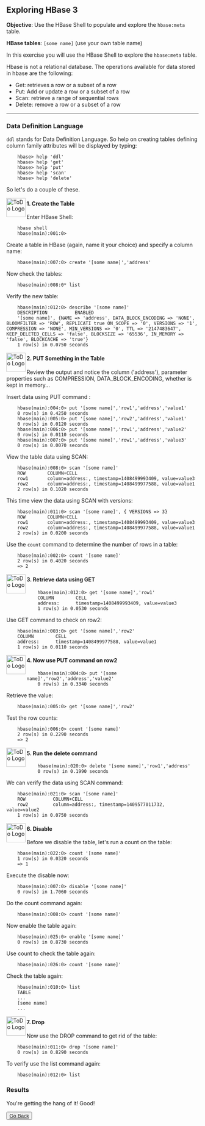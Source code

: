 ## Exploring HBase 3

**Objective**: Use the HBase Shell to populate and explore the `hbase:meta` table.

**HBase tables**:     `[some name]` (use your own table name)

In this exercise you will use the HBase Shell to explore the `hbase:meta` table.

Hbase is not a relational database. The operations available for data stored in hbase are the following:

* Get: retrieves a row or a subset of a row
* Put: Add or update a row or a subset of a row 
* Scan: retrieve a range of sequential rows 
* Delete: remove a row or a subset of a row

----

### Data Definition Language

`ddl` stands for Data Definition Language. So help on creating tables defining column family attributes will 
be displayed by typing:

```console
	hbase> help 'ddl'
	hbase> help 'get' 
	hbase> help 'put' 
	hbase> help 'scan' 
	hbase> help 'delete'
```

So let's do a couple of these.

<img src="https://user-images.githubusercontent.com/558905/40613898-7a6c70d6-624e-11e8-9178-7bde851ac7bd.png" align="left" width="50" height="50" title="ToDo Logo">
<h4>1. Create the Table</h4>

Enter HBase Shell:

```console
	hbase shell
	hbase(main):001:0>
```

Create a table in HBase (again, name it your choice) and specify a column name:

```console
	hbase(main):007:0> create '[some name]','address'
```

Now check the tables:

```console
	hbase(main):008:0* list
```

Verify the new table:

```console
	hbase(main):012:0> describe '[some name]'
	DESCRIPTION          ENABLED
	'[some name]', {NAME => 'address', DATA_BLOCK_ENCODING => 'NONE', BLOOMFILTER => 'ROW', REPLICATI true ON_SCOPE => '0', VERSIONS => '1', COMPRESSION => 'NONE', MIN_VERSIONS => '0', TTL => '2147483647', KEEP_DELETED_CELLS => 'false', BLOCKSIZE => '65536', IN_MEMORY => 'false', BLOCKCACHE => 'true'}
	1 row(s) in 0.0750 seconds
```

<img src="https://user-images.githubusercontent.com/558905/40613898-7a6c70d6-624e-11e8-9178-7bde851ac7bd.png" align="left" width="50" height="50" title="ToDo Logo">
<h4>2. PUT Something in the Table</h4>

Review the output and notice the column ('address'), parameter properties such as COMPRESSION, DATA_BLOCK_ENCODING, 
whether is kept in memory...

Insert data using PUT command :

```console
	hbase(main):004:0> put '[some name]','row1','address','value1'
	0 row(s) in 0.4250 seconds
	hbase(main):005:0> put '[some name]','row2','address','value1'
	0 row(s) in 0.0120 seconds
	hbase(main):006:0> put '[some name]','row1','address','value2'
	0 row(s) in 0.0110 seconds
	hbase(main):007:0> put '[some name]','row1','address','value3'
	0 row(s) in 0.0070 seconds
```

View the table data using SCAN:

```console
	hbase(main):008:0> scan '[some name]'
	ROW        COLUMN+CELL
	row1       column=address:, timestamp=1408499993409, value=value3
	row2       column=address:, timestamp=1408499977588, value=value1
	2 row(s) in 0.1020 seconds
```

This time view the data using SCAN with versions:

```console
	hbase(main):011:0> scan '[some name]', { VERSIONS => 3}
	ROW        COLUMN+CELL
	row1       column=address:, timestamp=1408499993409, value=value3
	row2       column=address:, timestamp=1408499977588, value=value1
	2 row(s) in 0.0200 seconds
```

Use the `count` command to determine the number of rows in a table:

```console
	hbase(main):002:0> count '[some name]'
	2 row(s) in 0.4020 seconds
	=> 2
```

<img src="https://user-images.githubusercontent.com/558905/40613898-7a6c70d6-624e-11e8-9178-7bde851ac7bd.png" align="left" width="50" height="50" title="ToDo Logo">
<h4>3. Retrieve data using GET</h4>

```console
	hbase(main):012:0> get '[some name]','row1'
	COLUMN        CELL
	address:      timestamp=1408499993409, value=value3
	1 row(s) in 0.0530 seconds
```

Use GET command to check on row2:

```console
	hbase(main):003:0> get '[some name]','row2'
	COLUMN        CELL
	address:      timestamp=1408499977588, value=value1
	1 row(s) in 0.0110 seconds
```

<img src="https://user-images.githubusercontent.com/558905/40613898-7a6c70d6-624e-11e8-9178-7bde851ac7bd.png" align="left" width="50" height="50" title="ToDo Logo">
<h4>4. Now use PUT command on row2</h4>

```console
	hbase(main):004:0> put '[some name]','row2','address','value2'
	0 row(s) in 0.3340 seconds
```

Retrieve the value:

```console
	hbase(main):005:0> get '[some name]','row2'
```

Test the row counts:

```console
	hbase(main):006:0> count '[some name]'
	2 row(s) in 0.2290 seconds
	=> 2
```

<img src="https://user-images.githubusercontent.com/558905/40613898-7a6c70d6-624e-11e8-9178-7bde851ac7bd.png" align="left" width="50" height="50" title="ToDo Logo">
<h4>5. Run the delete command</h4>

```console
	hbase(main):020:0> delete '[some name]','row1','address'
	0 row(s) in 0.1990 seconds
```

We can verify the data using SCAN command:

```console
	hbase(main):021:0> scan '[some name]'
	ROW          COLUMN+CELL
	row2         column=address:, timestamp=1409577011732, value=value2
	1 row(s) in 0.0750 seconds
```

<img src="https://user-images.githubusercontent.com/558905/40613898-7a6c70d6-624e-11e8-9178-7bde851ac7bd.png" align="left" width="50" height="50" title="ToDo Logo">
<h4>6. Disable</h4>

Before we disable the table, let's run a count on the table:

```console
	hbase(main):022:0> count '[some name]'
	1 row(s) in 0.0320 seconds
	=> 1
```

Execute the disable now:

```console
	hbase(main):007:0> disable '[some name]'
	0 row(s) in 1.7060 seconds
```

Do the count command again:

```console
	hbase(main):008:0> count '[some name]'
```

Now enable the table again:

```console
	hbase(main):025:0> enable '[some name]'
	0 row(s) in 0.8730 seconds
```

Use count to check the table again:

```console
	hbase(main):026:0> count '[some name]'
```

Check the table again:

```console
	hbase(main):010:0> list
	TABLE
	...
	[some name]
	...
```

<img src="https://user-images.githubusercontent.com/558905/40613898-7a6c70d6-624e-11e8-9178-7bde851ac7bd.png" align="left" width="50" height="50" title="ToDo Logo">
<h4>7. Drop</h4>

Now use the DROP command to get rid of the table:

```console
	hbase(main):011:0> drop '[some name]'
	0 row(s) in 0.8290 seconds
```

To verify use the list command again:

```console
	hbase(main):012:0> list
```

### Results

You're getting the hang of it! Good!


<button type="button"><a href="https://virtuant.github.io/hadoop-overview-spark-hwx/">Go Back</a></button>
<br>
<br>